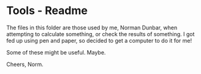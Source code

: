 # Tools - Readme

The files in this folder are those used by me, Norman Dunbar, when attempting to calculate something, or check the results of something. I got fed up using pen and paper, so decided to get a computer to do it for me!

Some of these might be useful. Maybe.


Cheers,
Norm.
